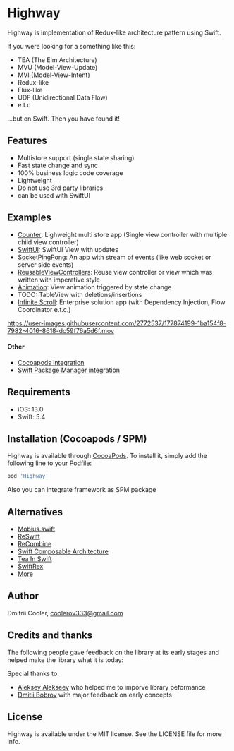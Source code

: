 # Highway

Highway is implementation of Redux-like architecture pattern using Swift.

If you were looking for a something like this: 
- TEA (The Elm Architecture)
- MVU (Model-View-Update)
- MVI (Model-View-Intent)
- Redux-like
- Flux-like
- UDF (Unidirectional Data Flow)
- e.t.c

...but on Swift. Then you have found it!

## Features

- Multistore support (single state sharing)
- Fast state change and sync
- 100% business logic code coverage
- Lightweight
- Do not use 3rd party libraries
- can be used with SwiftUI

## Examples

- [Counter](https://github.com/cooler333/Highway/tree/main/Examples/Counter): Lighweight multi store app (Single view controller with multiple child view controller)
- [SwiftUI](https://github.com/cooler333/Highway/blob/main/Examples/Counter/Counter/UILayer/Main/View/MainView.swift): SwiftUI View with updates
- [SocketPingPong](https://github.com/cooler333/Highway/tree/main/Examples/SocketPingPong): An app with stream of events (like web socket or server side events)
- [ReusableViewControllers](https://github.com/cooler333/Highway/tree/main/Examples/ReusableViewControllers): Reuse view controller or view which was written with imperative style
- [Animation](https://github.com/cooler333/Highway/tree/main/Examples/Animation): View animation triggered by state change
- TODO: TableView with deletions/insertions
- [Infinite Scroll](https://github.com/cooler333/Highway/tree/main/Examples/InfiniteScroll): Enterprise solution app (with Dependency Injection, Flow Coordinator e.t.c.)

https://user-images.githubusercontent.com/2772537/177874199-1ba154f8-7982-4016-8618-dc59f76a5d6f.mov

#### Other
- [Cocoapods integration](https://github.com/cooler333/Highway/tree/main/Examples/PodExample)
- [Swift Package Manager integration](https://github.com/cooler333/Highway/tree/main/Examples/SPMExample)

## Requirements

- iOS: 13.0
- Swift: 5.4

## Installation (Cocoapods / SPM)

Highway is available through [CocoaPods](https://cocoapods.org). To install
it, simply add the following line to your Podfile:

```ruby
pod 'Highway'
```

Also you can integrate framework as SPM package

## Alternatives
- [Mobius.swift](https://github.com/spotify/Mobius.swift)
- [ReSwift](https://github.com/ReSwift/ReSwift)
- [ReCombine](https://github.com/ReCombine/ReCombine)
- [Swift Composable Architecture](https://github.com/pointfreeco/swift-composable-architecture)
- [Tea In Swift](https://github.com/chriseidhof/tea-in-swift)
- [SwiftRex](https://github.com/SwiftRex/SwiftRex)
- [More](https://github.com/onmyway133/awesome-ios-architecture#unidirectional-data-flow)

## Author

Dmitrii Cooler, coolerov333@gmail.com

## Credits and thanks

The following people gave feedback on the library at its early stages and helped make the library what it is today:

Special thanks to:

- [Aleksey Alekseev](https://github.com/joyalex) who helped me to imporve library peformance
- [Dmitii Bobrov](https://github.com/dimabobrov) with major feedback on early concepts 

## License

Highway is available under the MIT license. See the LICENSE file for more info.

